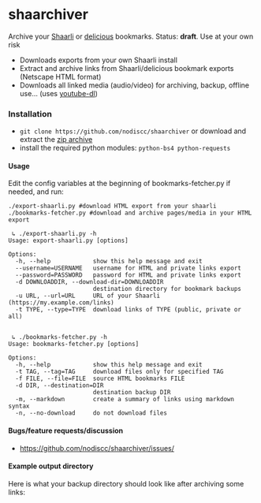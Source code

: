 # shaarchiver
Archive your [Shaarli](https://github.com/shaarli/Shaarli) or [delicious](https://delicious.com) bookmarks.
Status: **draft**. Use at your own risk

 * Downloads exports from your own Shaarli install
 * Extract and archive links from Shaarli/delicious bookmark exports (Netscape HTML format)
 * Downloads all linked media (audio/video) for archiving, backup, offline use... (uses [youtube-dl](https://github.com/rg3/youtube-dl/))

### Installation
 * `git clone https://github.com/nodiscc/shaarchiver` or download and extract the [zip archive](https://github.com/nodiscc/shaarchiver/archive/master.zip)
 * install the required python modules: `python-bs4 python-requests`


#### Usage
Edit the config variables at the beginning of bookmarks-fetcher.py if needed, and run:

    ./export-shaarli.py #download HTML export from your shaarli
    ./bookmarks-fetcher.py #download and archive pages/media in your HTML export

```
 ↳ ./export-shaarli.py -h
Usage: export-shaarli.py [options]

Options:
  -h, --help            show this help message and exit
  --username=USERNAME   username for HTML and private links export
  --password=PASSWORD   password for HTML and private links export
  -d DOWNLOADDIR, --download-dir=DOWNLOADDIR
                        destination directory for bookmark backups
  -u URL, --url=URL     URL of your Shaarli (https://my.example.com/links)
  -t TYPE, --type=TYPE  download links of TYPE (public, private or all)


```

```
 ↳ ./bookmarks-fetcher.py -h
Usage: bookmarks-fetcher.py [options]

Options:
  -h, --help            show this help message and exit
  -t TAG, --tag=TAG     download files only for specified TAG
  -f FILE, --file=FILE  source HTML bookmarks FILE
  -d DIR, --destination=DIR
                        destination backup DIR
  -m, --markdown        create a summary of links using markdown syntax
  -n, --no-download     do not download files
```

#### Bugs/feature requests/discussion
 * https://github.com/nodiscc/shaarchiver/issues/

#### Example output directory
Here is what your backup directory should look like after archiving some links:
